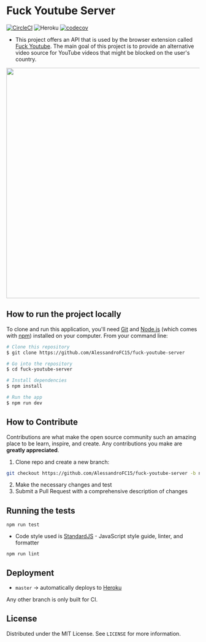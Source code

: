 # Fuck Youtube Server

[![CircleCI](https://circleci.com/gh/AlessandroFC15/fuck-youtube-server.svg?style=svg)](https://circleci.com/gh/AlessandroFC15/fuck-youtube-server) ![Heroku](https://heroku-badge.herokuapp.com/?app=fuck-youtube-server) [![codecov](https://codecov.io/gh/AlessandroFC15/fuck-youtube-server/branch/master/graph/badge.svg)](https://codecov.io/gh/AlessandroFC15/fuck-youtube-server)

- This project offers an API that is used by the browser extension called [Fuck Youtube](https://github.com/AlessandroFC15/Fuck-Youtube). The main goal of this project is to provide an alternative video source for YouTube videos that might be blocked on the user's country.


<p align="center">
  <img width="600" src="https://addons.cdn.mozilla.net/user-media/previews/full/193/193308.png">
</p>

**How to run the project locally**
---
To clone and run this application, you'll need [Git](https://git-scm.com) and [Node.js](https://nodejs.org/en/download/) (which comes with [npm](http://npmjs.com)) installed on your computer. From your command line:

```bash
# Clone this repository
$ git clone https://github.com/AlessandroFC15/fuck-youtube-server

# Go into the repository
$ cd fuck-youtube-server

# Install dependencies
$ npm install

# Run the app
$ npm run dev
```

**How to Contribute**
---

Contributions are what make the open source community such an amazing place to be learn, inspire, and create. Any contributions you make are **greatly appreciated**.

1. Clone repo and create a new branch: 
```bash
git checkout https://github.com/AlessandroFC15/fuck-youtube-server -b name_for_new_branch
```
2. Make the necessary changes and test
3. Submit a Pull Request with a comprehensive description of changes

**Running the tests**
---
`npm run test`

- Code style used is [StandardJS](https://standardjs.com/) - JavaScript style guide, linter, and formatter

`npm run lint`

**Deployment**
---
* `master` -> automatically deploys to [Heroku](https://fuck-youtube-server.herokuapp.com)

Any other branch is only built for CI.

**License**
---
Distributed under the MIT License. See `LICENSE` for more information.
